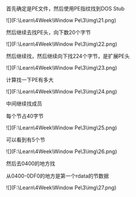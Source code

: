 首先确定是PE文件，然后使用PE指纹找到DOS Stub

![](F:\Learn\4Week\Window Pe\3\img\21.png)



然后继续去找PE头，向下数20个字节



![](F:\Learn\4Week\Window Pe\3\img\22.png)



然后继续找，然后继续向下找224个字节，是扩展PE头

![](F:\Learn\4Week\Window Pe\3\img\23.png)



计算找一下PE有多大

![](F:\Learn\4Week\Window Pe\3\img\24.png)



中间继续找成员

每个节占40字节

![](F:\Learn\4Week\Window Pe\3\img\25.png)



可以看到有5个节

![](F:\Learn\4Week\Window Pe\3\img\26.png)

然后去0400的地方找

从0400-0DF0的地方是第一个rdata的节数据

![](F:\Learn\4Week\Window Pe\3\img\27.png)



